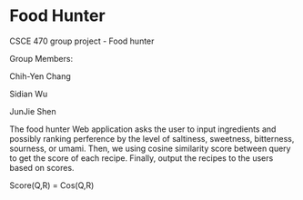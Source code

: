 Food Hunter
============

CSCE 470 group project - Food hunter

Group Members:

Chih-Yen Chang 

Sidian Wu

JunJie Shen

The food hunter Web application asks the user to input ingredients and possibly ranking perference by the level of saltiness, sweetness, bitterness, sourness, or umami. Then, we using cosine similarity score between query to get the score of each recipe. Finally, output the recipes to the users based on scores.

Score(Q,R) = Cos(Q,R) 
